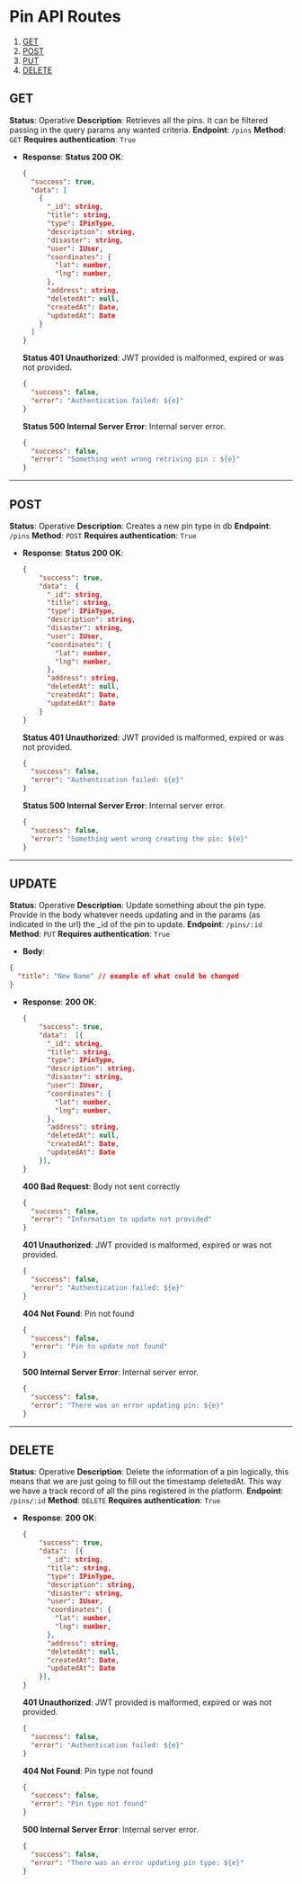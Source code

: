 # Pin API Routes

1. [GET](#get)
2. [POST](#post)
3. [PUT](#put)
4. [DELETE](#delete)

## GET

**Status**: Operative
**Description**: Retrieves all the pins. It can be filtered passing in the query params any wanted criteria.
**Endpoint**: `/pins`
**Method**: `GET`
**Requires authentication**: `True`

- **Response**:
  **Status 200 OK**:

  ```json
  {
    "success": true,
    "data": [
      {
        "_id": string,
        "title": string,
        "type": IPinType,
        "description": string,
        "disaster": string,
        "user": IUser,
        "coordinates": {
          "lat": number,
          "lng": number,
        },
        "address": string,
        "deletedAt": null,
        "createdAt": Date,
        "updatedAt": Date
      }
    ]
  }
  ```

  **Status 401 Unauthorized**: JWT provided is malformed, expired or was not provided.

  ```json
  {
    "success": false,
    "error": "Authentication failed: ${e}"
  }
  ```

  **Status 500 Internal Server Error**: Internal server error.

  ```json
  {
    "success": false,
    "error": "Something went wrong retriving pin : ${e}"
  }
  ```

---

## POST

**Status**: Operative
**Description**: Creates a new pin type in db
**Endpoint**: `/pins`
**Method**: `POST`
**Requires authentication**: `True`

- **Response**:
  **Status 200 OK**:

  ```json
  {
      "success": true,
      "data":  {
        "_id": string,
        "title": string,
        "type": IPinType,
        "description": string,
        "disaster": string,
        "user": IUser,
        "coordinates": {
          "lat": number,
          "lng": number,
        },
        "address": string,
        "deletedAt": null,
        "createdAt": Date,
        "updatedAt": Date
      }
  }

  ```

  **Status 401 Unauthorized**: JWT provided is malformed, expired or was not provided.

  ```json
  {
    "success": false,
    "error": "Authentication failed: ${e}"
  }
  ```

  **Status 500 Internal Server Error**: Internal server error.

  ```json
  {
    "success": false,
    "error": "Something went wrong creating the pin: ${e}"
  }
  ```

---

## UPDATE

**Status**: Operative
**Description**: Update something about the pin type. Provide in the body whatever needs updating and in the params (as indicated in the url) the _id of the pin to update.
**Endpoint**: `/pins/:id`
**Method**: `PUT`
**Requires authentication**: `True`

- **Body**:

```json
{
  "title": "New Name" // example of what could be changed
}
```

- **Response**:
  **200 OK**:

  ```json
  {
      "success": true,
      "data":  [{
        "_id": string,
        "title": string,
        "type": IPinType,
        "description": string,
        "disaster": string,
        "user": IUser,
        "coordinates": {
          "lat": number,
          "lng": number,
        },
        "address": string,
        "deletedAt": null,
        "createdAt": Date,
        "updatedAt": Date
      }],
  }

  ```

  **400 Bad Request**: Body not sent correctly

  ```json
  {
    "success": false,
    "error": "Information to update not provided"
  }
  ```

  **401 Unauthorized**: JWT provided is malformed, expired or was not provided.

  ```json
  {
    "success": false,
    "error": "Authentication failed: ${e}"
  }
  ```

  **404 Not Found**: Pin not found

  ```json
  {
    "success": false,
    "error": "Pin to update not found"
  }
  ```

  **500 Internal Server Error**: Internal server error.

  ```json
  {
    "success": false,
    "error": "There was an error updating pin: ${e}"
  }
  ```

---

## DELETE

**Status**: Operative
**Description**: Delete the information of a pin logically, this means that we are just going to fill out the timestamp deletedAt. This way we have a track record of all the pins registered in the platform.
**Endpoint**: `/pins/:id`
**Method**: `DELETE`
**Requires authentication**: `True`

- **Response**:
  **200 OK**:

  ```json
  {
      "success": true,
      "data":  [{
        "_id": string,
        "title": string,
        "type": IPinType,
        "description": string,
        "disaster": string,
        "user": IUser,
        "coordinates": {
          "lat": number,
          "lng": number,
        },
        "address": string,
        "deletedAt": null,
        "createdAt": Date,
        "updatedAt": Date
      }],
  }

  ```

  **401 Unauthorized**: JWT provided is malformed, expired or was not provided.

  ```json
  {
    "success": false,
    "error": "Authentication failed: ${e}"
  }
  ```

  **404 Not Found**: Pin type not found

  ```json
  {
    "success": false,
    "error": "Pin type not found"
  }
  ```

  **500 Internal Server Error**: Internal server error.

  ```json
  {
    "success": false,
    "error": "There was an error updating pin type: ${e}"
  }
  ```
